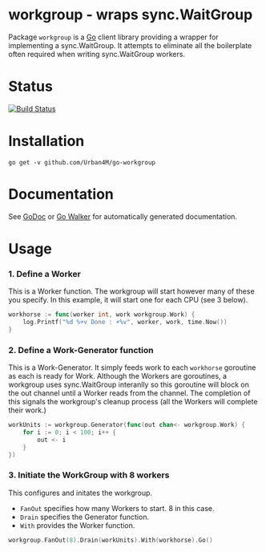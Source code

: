 workgroup - wraps sync.WaitGroup
=======================================

Package `workgroup` is a [Go](http://golang.org) client library providing a wrapper for implementing a sync.WaitGroup. It attempts to eliminate all the boilerplate often required when writing sync.WaitGroup workers.

# Status

[![Build Status](https://travis-ci.org/Urban4M/go-workgroup.png?branch=master)](https://travis-ci.org/Urban4M/go-workgroup)


# Installation

```
go get -v github.com/Urban4M/go-workgroup
```


# Documentation

See [GoDoc](http://godoc.org/github.com/Urban4M/go-workgroup) or [Go Walker](http://gowalker.org/github.com/Urban4M/go-workgroup) for automatically generated documentation.


# Usage

### 1. Define a Worker

This is a Worker function. The workgroup will start however many of these you specify. In this example, it will start one for each CPU (see 3 below).

```go
workhorse := func(worker int, work workgroup.Work) {
	log.Printf("%d %+v Done : +%v", worker, work, time.Now())
}
```

### 2. Define a Work-Generator function

This is a Work-Generator. It simply feeds work to each `workhorse` goroutine as each is ready for Work. Although the Workers are goroutines, a workgroup uses sync.WaitGroup interanlly so this goroutine will block on the out channel until a Worker reads from the channel. The completion of this signals the workgroup's cleanup process (all the Workers will complete their work.)

```go
workUnits := workgroup.Generator(func(out chan<- workgroup.Work) {
	for i := 0; i < 100; i++ {
		out <- i
	}
})
```

### 3. Initiate the WorkGroup with 8 workers

This configures and initates the workgroup.
- `FanOut` specifies how many Workers to start. 8 in this case.
- `Drain` specifies the Generator function.
- `With` provides the Worker function.

```go
workgroup.FanOut(8).Drain(workUnits).With(workhorse).Go()
```
